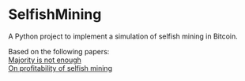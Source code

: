 # SelfishMining
A Python project to implement a simulation of selfish mining in Bitcoin.

Based on the following papers:
<br/> [Majority is not enough](https://www.cs.cornell.edu/~ie53/publications/btcProcFC.pdf)
<br/> [On profitability of selfish mining](https://webusers.imj-prg.fr/~ricardo.perez-marco/publications/articles/OnSelfishMining20.pdf)

